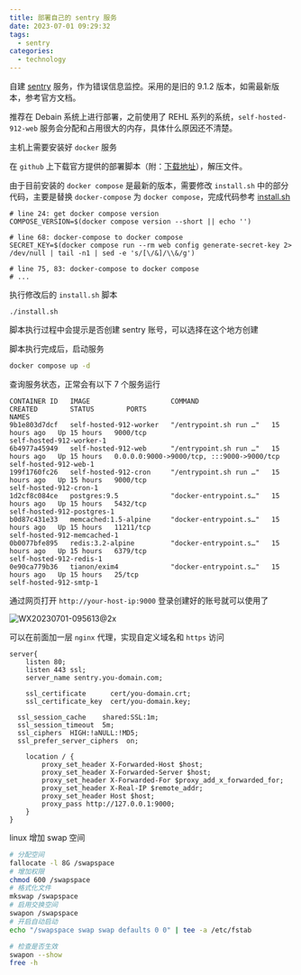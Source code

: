 ```yaml
---
title: 部署自己的 sentry 服务
date: 2023-07-01 09:29:32
tags:
  - sentry
categories:
  - technology
---
```




自建 [sentry](https://sentry.io) 服务，作为错误信息监控。采用的是旧的 9.1.2 版本，如需最新版本，参考官方文档。

<!-- more -->

推荐在 Debain 系统上进行部署，之前使用了 REHL 系列的系统，`self-hosted-912-web`  服务会分配和占用很大的内存，具体什么原因还不清楚。



主机上需要安装好 `docker` 服务



在 `github` 上下载官方提供的部署脚本（附：[下载地址](https://github.com/getsentry/self-hosted/archive/refs/tags/9.1.2.zip)），解压文件。



由于目前安装的 `docker compose` 是最新的版本，需要修改 `install.sh` 中的部分代码，主要是替换 `docker-compose` 为 `docker compose`，完成代码参考 [install.sh](https://gist.github.com/xiusl/ea846430ab10561ddb5b569409186568)

```shell
# line 24: get docker compose version
COMPOSE_VERSION=$(docker compose version --short || echo '')

# line 68: docker-compose to docker compose
SECRET_KEY=$(docker compose run --rm web config generate-secret-key 2> /dev/null | tail -n1 | sed -e 's/[\/&]/\\&/g')

# line 75, 83: docker-compose to docker compose
# ...
```



执行修改后的 `install.sh` 脚本

```shell
./install.sh
```

脚本执行过程中会提示是否创建 sentry 账号，可以选择在这个地方创建



脚本执行完成后，启动服务

```sh
docker compose up -d
```



查询服务状态，正常会有以下 7 个服务运行

```
CONTAINER ID   IMAGE                    COMMAND                  CREATED        STATUS        PORTS                                       NAMES
9b1e803d7dcf   self-hosted-912-worker   "/entrypoint.sh run …"   15 hours ago   Up 15 hours   9000/tcp                                    self-hosted-912-worker-1
6b4977a45949   self-hosted-912-web      "/entrypoint.sh run …"   15 hours ago   Up 15 hours   0.0.0.0:9000->9000/tcp, :::9000->9000/tcp   self-hosted-912-web-1
199f1760fc26   self-hosted-912-cron     "/entrypoint.sh run …"   15 hours ago   Up 15 hours   9000/tcp                                    self-hosted-912-cron-1
1d2cf8c084ce   postgres:9.5             "docker-entrypoint.s…"   15 hours ago   Up 15 hours   5432/tcp                                    self-hosted-912-postgres-1
b0d87c431e33   memcached:1.5-alpine     "docker-entrypoint.s…"   15 hours ago   Up 15 hours   11211/tcp                                   self-hosted-912-memcached-1
0b0077bfe895   redis:3.2-alpine         "docker-entrypoint.s…"   15 hours ago   Up 15 hours   6379/tcp                                    self-hosted-912-redis-1
0e90ca779b36   tianon/exim4             "docker-entrypoint.s…"   15 hours ago   Up 15 hours   25/tcp                                      self-hosted-912-smtp-1
```



通过网页打开 `http://your-host-ip:9000` 登录创建好的账号就可以使用了

![WX20230701-095613@2x](//pp.video.sleen.top/uPic/2023-07-01/TANnbo-WX20230701-095613@2x.png)



可以在前面加一层 `nginx` 代理，实现自定义域名和 `https` 访问

```nginx
server{
	listen 80;
	listen 443 ssl;
	server_name sentry.you-domain.com;

	ssl_certificate      cert/you-domain.crt;
	ssl_certificate_key  cert/you-domain.key;

  ssl_session_cache    shared:SSL:1m;
  ssl_session_timeout  5m;
  ssl_ciphers  HIGH:!aNULL:!MD5;
  ssl_prefer_server_ciphers  on;

	location / {
		proxy_set_header X-Forwarded-Host $host;
		proxy_set_header X-Forwarded-Server $host;
		proxy_set_header X-Forwarded-For $proxy_add_x_forwarded_for;
		proxy_set_header X-Real-IP $remote_addr;
		proxy_set_header Host $host;
		proxy_pass http://127.0.0.1:9000;
	}
}
```



linux 增加 swap 空间

```sh
# 分配空间
fallocate -l 8G /swapspace
# 增加权限
chmod 600 /swapspace
# 格式化文件
mkswap /swapspace
# 启用交换空间
swapon /swapspace
# 开启自动启动
echo "/swapspace swap swap defaults 0 0" | tee -a /etc/fstab

# 检查是否生效
swapon --show
free -h
```



